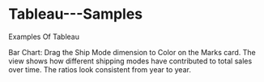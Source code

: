 # Tableau---Samples
Examples Of Tableau

Bar Chart:
Drag the Ship Mode dimension to Color on the Marks card.
The view shows how different shipping modes have contributed to total sales over time. 
The ratios look consistent from year to year.



